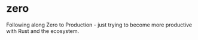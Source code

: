 # zero
Following along Zero to Production - just trying to become more productive with Rust and the ecosystem.
